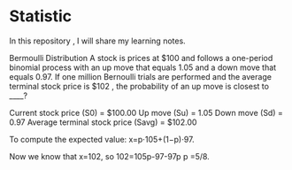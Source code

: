 # Statistic
In this repository , I will share my learning notes. 

Bermoulli Distribution
A stock is prices at $100 and follows a one-period binomial process with an up move that equals 1.05 and a down move that equals 0.97. If one million Bernoulli trials are performed and the average terminal stock price is $102
, the probability of an up move is closest to ____?

Current stock price (S0) = $100.00
Up move (Su) = 1.05
Down move (Sd) = 0.97
Average terminal stock price (Savg) = $102.00

To compute the expected value:
x=p⋅105+(1−p)⋅97.

Now we know that x=102, so
102=105p-97-97p
 p =5/8.

